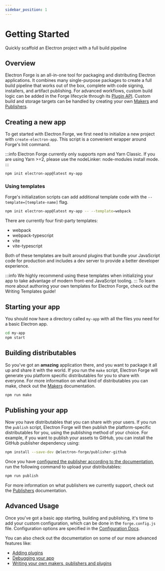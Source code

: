 ```yaml
---
sidebar_position: 1
---
```


# Getting Started

Quickly scaffold an Electron project with a full build pipeline

## Overview

Electron Forge is an all-in-one tool for packaging and distributing Electron applications. It combines many single-purpose packages to create a full build pipeline that works out of the box, complete with code signing, installers, and artifact publishing. For advanced workflows, custom build logic can be added in the Forge lifecycle through its [Plugin API](https://www.electronforge.io/config/plugins). Custom build and storage targets can be handled by creating your own [Makers](https://www.electronforge.io/config/makers) and [Publishers](https://www.electronforge.io/config/publishers).

## Creating a new app

To get started with Electron Forge, we first need to initialize a new project with `create-electron-app`. This script is a convenient wrapper around Forge's Init command.

:::info
Electron Forge currently only supports npm and Yarn Classic. If you are using Yarn >=2, please use the nodeLinker: node-modules install mode.
:::


```bash
npm init electron-app@latest my-app
```

### Using templates

Forge's initialization scripts can add additional template code with the `--template=[template-name]` flag.

```bash
npm init electron-app@latest my-app -- --template=webpack
```

There are currently four first-party templates:

- webpack
- webpack-typescript
- vite
- vite-typescript
  
Both of these templates are built around plugins that bundle your JavaScript code for production and includes a dev server to provide a better developer experience.

:::info
We highly recommend using these templates when initializing your app to take advantage of modern front-end JavaScript tooling.
:::
To learn more about authoring your own templates for Electron Forge, check out the Writing Templates guide!
## Starting your app
You should now have a directory called `my-app` with all the files you need for a basic Electron app.

```bash
cd my-app
npm start
```

## Building distributables

So you've got an **amazing** application there, and you want to package it all up and share it with the world. If you run the `make` script, Electron Forge will generate you platform specific distributables for you to share with everyone. For more information on what kind of distributables you can make, check out the [Makers](https://www.electronforge.io/config/makers) documentation.
```bash
npm run make
```

## Publishing your app

Now you have distributables that you can share with your users. If you run the `publish` script, Electron Forge will then publish the platform-specific distributables for you, using the publishing method of your choice. For example, if you want to publish your assets to GitHub, you can install the GitHub publisher dependency using:

```bash
npm install --save-dev @electron-forge/publisher-github
```

Once you have [configured the publisher according to the documentation](config/publishers/github), run the following command to upload your distributables:

```bash
npm run publish
```

For more information on what publishers we currently support, check out the [Publishers](config/publishers/) documentation.

## Advanced Usage

Once you've got a basic app starting, building and publishing, it's time to add your custom configuration, which can be done in the `forge.config.js` file. Configuration options are specified in the [Configuration Docs](https://www.electronforge.io/configuration).

You can also check out the documentation on some of our more advanced features like:

* [Adding plugins](config/plugins/)
* [Debugging your app](advanced/debugging.md)
* [Writing your own makers, publishers and plugins](advanced/extending-electron-forge/)

